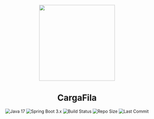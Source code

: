 
<p align="center">
  <img src="https://github.com/user-attachments/assets/19c72730-3b33-4f32-a632-c482c38a5b06" width="250" />
</p>


<h1 align="center">CargaFila</h1>


<p align="center">
  <!-- Badges alinhadas horizontalmente -->
  <img src="https://img.shields.io/badge/Java-17-orange" alt="Java 17"/>
  <img src="https://img.shields.io/badge/Spring%20Boot-3.x-brightgreen" alt="Spring Boot 3.x"/>
  <img src="https://github.com/augustomello09/CargaFila/actions/workflows/develop.yml/badge.svg" alt="Build Status"/>
  <img src="https://img.shields.io/github/repo-size/augustomello09/CargaFila" alt="Repo Size"/>
  <img src="https://img.shields.io/github/last-commit/augustomello09/CargaFila" alt="Last Commit"/>
</p>
